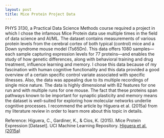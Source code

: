 ```yaml
---
layout: post
title: Mice Protein Project Data
---
```


PHYS 3130, a Practical Data Science Methods course required a project in which I chose the infamous Mice Protein data use multiple times in the field of data science and AI/ML. The dataset contains measurements of various protein levels from the cerebral cortex of both typical (control) mice and a Down syndrome mouse model (Ts65Dn). This data offers 1080 samples—each sample capturing expression levels for 77 proteins—and enables the study of how genetic differences, along with behavioral training and drug treatment, influence learning and memory. I chose this data because of my fascination with human cognitive functionality and this data provided a good overview of a certain specific control variate associated with specific illnesses. Also, the data was appealing due to its multiple recordings of single mice nature.
The data is highly dimensional with 82 features for one run and with multiple runs for one mouse. The fact that these proteins span pathways known to be important for synaptic plasticity and memory means the dataset is well-suited for exploring how molecular networks underlie cognitive processes. I recommend the article by Higuera et al. (2015a) from my literature review in order to learn more about this topic in details. 


Reference:
 Higuera, C., Gardiner, K., & Cios, K. (2015). Mice Protein Expression [Dataset]. UCI Machine Learning Repository.
 [Higuera et al. (2015a)](https://archive.ics.uci.edu/dataset/342/mice+protein+expression) 
